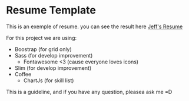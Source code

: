 # Resume Template
This is an exemple of resume. you can see the result here [Jeff's Resume](http://dimoura.com/me)

For this project we are using:

* Boostrap (for grid only)
* Sass (for develop improvement)
  * Fontawesome <3 (cause everyone loves icons)
* Slim (for develop improvement)
* Coffee
  * ChartJs (for skill list)


This is a guideline, and if you have any question, pleasea ask me =D

